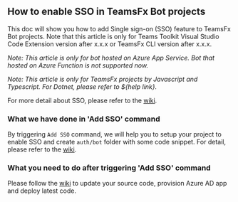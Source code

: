 ## How to enable SSO in TeamsFx Bot projects

This doc will show you how to add Single sign-on (SSO) feature to TeamsFx Bot projects. Note that this article is only for Teams Toolkit Visual Studio Code Extension version after x.x.x or TeamsFx CLI version after x.x.x.

*Note: This article is only for bot hosted on Azure App Service. Bot that hosted on Azure Function is not supported now.*

*Note: This article is only for TeamsFx projects by Javascript and Typescript. For Dotnet, please refer to ${help link}.*

For more detail about SSO, please refer to the [wiki](https://aka.ms/teamsfx-add-sso-readme#overview).

### What we have done in 'Add SSO' command

By triggering `Add SSO` command, we will help you to setup your project to enable SSO and create `auth/bot` folder with some code snippet. For detail, please refer to the [wiki](https://aka.ms/teamsfx-add-sso-readme#what-we-will-do-in-add-sso-command).

### What you need to do after triggering 'Add SSO' command

Please follow the [wiki](https://aka.ms/teamsfx-add-sso-readme#what-you-need-to-do-after-triggering-add-sso-command) to update your source code, provision Azure AD app and deploy latest code.
